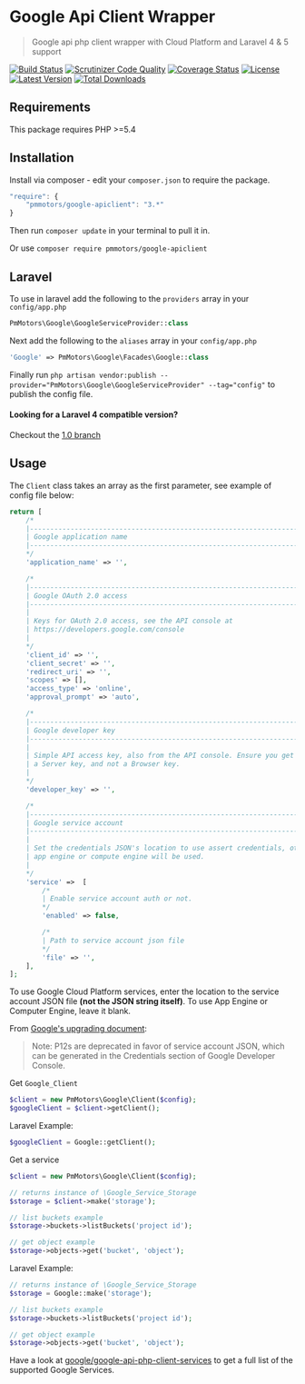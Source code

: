Google Api Client Wrapper
=========

> Google api php client wrapper with Cloud Platform and Laravel 4 & 5 support

[![Build Status](http://img.shields.io/travis/pmmotors/google-apiclient.svg?style=flat-square)](https://travis-ci.org/pmmotors/google-apiclient)
[![Scrutinizer Code Quality](http://img.shields.io/scrutinizer/g/pmmotors/google-apiclient/master.svg?style=flat-square)](https://scrutinizer-ci.com/g/pmmotors/google-apiclient/)
[![Coverage Status](https://img.shields.io/scrutinizer/coverage/g/pmmotors/google-apiclient/master.svg?style=flat-square)](https://scrutinizer-ci.com/g/pmmotors/google-apiclient/code-structure/master)
[![License](http://img.shields.io/badge/license-MIT-brightgreen.svg?style=flat-square)](http://www.opensource.org/licenses/MIT)
[![Latest Version](http://img.shields.io/packagist/v/pmmotors/google-apiclient.svg?style=flat-square)](https://packagist.org/packages/pmmotors/google-apiclient)
[![Total Downloads](https://img.shields.io/packagist/dt/pmmotors/google-apiclient.svg?style=flat-square)](https://packagist.org/packages/pmmotors/google-apiclient)

## Requirements

This package requires PHP >=5.4

## Installation

Install via composer - edit your `composer.json` to require the package.

```js
"require": {
    "pmmotors/google-apiclient": "3.*"
}
```

Then run `composer update` in your terminal to pull it in.

Or use `composer require pmmotors/google-apiclient`

## Laravel

To use in laravel add the following to the `providers` array in your `config/app.php`

```php
PmMotors\Google\GoogleServiceProvider::class
```

Next add the following to the `aliases` array in your `config/app.php`

```php
'Google' => PmMotors\Google\Facades\Google::class
```

Finally run `php artisan vendor:publish --provider="PmMotors\Google\GoogleServiceProvider" --tag="config"` to publish the config file.

#### Looking for a Laravel 4 compatible version?

Checkout the [1.0 branch](https://github.com/pmmotors/google-apiclient/tree/1.0)

## Usage

The `Client` class takes an array as the first parameter, see example of config file below:

```php
return [
    /*
    |----------------------------------------------------------------------------
    | Google application name
    |----------------------------------------------------------------------------
    */
    'application_name' => '',

    /*
    |----------------------------------------------------------------------------
    | Google OAuth 2.0 access
    |----------------------------------------------------------------------------
    |
    | Keys for OAuth 2.0 access, see the API console at
    | https://developers.google.com/console
    |
    */
    'client_id' => '',
    'client_secret' => '',
    'redirect_uri' => '',
    'scopes' => [],
    'access_type' => 'online',
    'approval_prompt' => 'auto',

    /*
    |----------------------------------------------------------------------------
    | Google developer key
    |----------------------------------------------------------------------------
    |
    | Simple API access key, also from the API console. Ensure you get
    | a Server key, and not a Browser key.
    |
    */
    'developer_key' => '',

    /*
    |----------------------------------------------------------------------------
    | Google service account
    |----------------------------------------------------------------------------
    |
    | Set the credentials JSON's location to use assert credentials, otherwise
    | app engine or compute engine will be used.
    |
    */
    'service' =>  [
        /*
        | Enable service account auth or not.
        */
        'enabled' => false,

        /*
        | Path to service account json file
        */
        'file' => '',
    ],
];

```

To use Google Cloud Platform services, enter the location to the service account JSON file **(not the JSON string itself)**. To use App Engine or Computer Engine, leave it blank.

From [Google's upgrading document](https://github.com/google/google-api-php-client/blob/master/UPGRADING.md):

> Note: P12s are deprecated in favor of service account JSON, which can be generated in the Credentials section of Google Developer Console.


Get `Google_Client`
```php
$client = new PmMotors\Google\Client($config);
$googleClient = $client->getClient();
```

Laravel Example:
```php
$googleClient = Google::getClient();
```

Get a service
```php
$client = new PmMotors\Google\Client($config);

// returns instance of \Google_Service_Storage
$storage = $client->make('storage');

// list buckets example
$storage->buckets->listBuckets('project id');

// get object example
$storage->objects->get('bucket', 'object');
```

Laravel Example:
```php
// returns instance of \Google_Service_Storage
$storage = Google::make('storage');

// list buckets example
$storage->buckets->listBuckets('project id');

// get object example
$storage->objects->get('bucket', 'object');
```

Have a look at [google/google-api-php-client-services](https://github.com/google/google-api-php-client-services) to get a full list of the supported Google Services.
